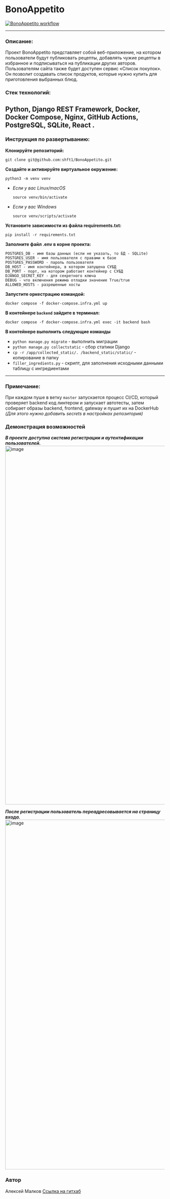 # BonoAppetito
[![BonoAppetito workflow](https://github.com/shft1/BonoAppetito/actions/workflows/main.yml/badge.svg)](https://github.com/shft1/BonoAppetito/actions/workflows/main.yml)

---

### Описание:
Проект BonoAppetito представляет собой веб-приложение, на котором пользователи будут публиковать рецепты, добавлять чужие рецепты в избранное и подписываться на публикации других авторов. Пользователям сайта также будет доступен сервис «Список покупок». Он позволит создавать список продуктов, которые нужно купить для приготовления выбранных блюд.

### Стек технологий:
Python, Django REST Framework, Docker, Docker Compose, Nginx, GitHub Actions, PostgreSQL, SQLite, React
.
---

### Инструкция по развертыванию:
**Клонируйте репозиторий:**

```
git clone git@github.com:shft1/BonoAppetito.git
```

**Cоздайте и активируйте виртуальное окружение:**

```
python3 -m venv venv
```
* _Если у вас Linux/macOS_
    ```
    source venv/bin/activate
    ```
* _Если у вас Windows_
    ```
    source venv/scripts/activate
    ```

**Установите зависимости из файла requirements.txt:**

```
pip install -r requirements.txt
```

**Заполните файл .env в корне проекта:**
```
POSTGRES_DB - имя базы данных (если не указать, то БД - SQLite)
POSTGRES_USER - имя пользователя с правами к базе
POSTGRES_PASSWORD - пароль пользователя
DB_HOST - имя контейнера, в котором запущена СУБД
DB_PORT - порт, на котором работает контейнер с СУБД
DJANGO_SECRET_KEY - для секретного ключа
DEBUG - что включения режима отладки значение True/true
ALLOWED_HOSTS - разрешенные хосты
```

**Запустите оркестрацию командой:**
```
docker compose -f docker-compose.infra.yml up
```

**В контейнере `backend` зайдите в терминал:**
```
docker compose -f docker-compose.infra.yml exec -it backend bash
```

**В контейнере выполнить следующие команды**
- `python manage.py migrate` - выполнить миграции
- `python manage.py collectstatic` - сбор статики Django
- `cp -r /app/collected_static/. /backend_static/static/` - копирование в папку
- `filler_ingredients.py` - скрипт, для заполнения исходными данными таблицу с ингредиентами

---

### Примечание:
При каждом пуше в ветку `master` запускается процесс CI/CD, который проверяет backend код линтером и запускает автотесты, затем собирает образы backend, frontend, gateway и пушит их на DockerHub  
_(Для этого нужно добавить secrets в настройках репозитория)_


### Демонстрация возможностей
**_В проекте доступна система регистрации и аутентификации пользователей._**
<img width="1129" alt="image" src="https://github.com/user-attachments/assets/7ce659d2-2827-4bb8-8c4b-6b1c0b4144e7" />

**_После регистрации пользователь переадресовывается на страницу входа._**
<img width="1101" alt="image" src="https://github.com/user-attachments/assets/b8d854a8-4b21-4911-a71d-272209795e9c" />




### Автор 
Алексей Малков
[Ссылка на гитхаб](https://github.com/shft1)
